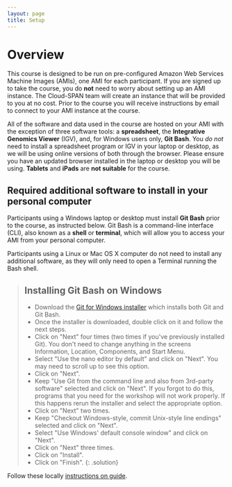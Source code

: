 ```yaml
---
layout: page
title: Setup
---
```


# Overview

This course is designed to be run on pre-configured Amazon Web Services Machine Images (AMIs), one AMI for each participant. If you are signed up to take the course, you do **not** need to worry about setting up an AMI instance. The Cloud-SPAN team will create an instance that will be provided to you at no cost. Prior to the course you will receive instructions by email to connect to your AMI instance at the course.

All of the software and data used in the course are hosted on your AMI with the exception of three software tools: a **spreadsheet**, the **Integrative Genomics Viewer** (IGV), and, for Windows users only, **Git Bash**. You *do not* need to install a spreadsheet program or IGV in your laptop or desktop, as we will be using online versions of both through the browser. Please ensure you have an updated browser installed in the laptop or desktop you will be using. **Tablets** and **iPads** are **not suitable** for the course.  

## Required additional software to install in your personal computer

Participants using a Windows laptop or desktop must install **Git Bash** prior to the course, as instructed below. Git Bash is a command-line interface (CLI), also known as a **shell** or **terminal**, which will allow you to access your AMI from your personal computer.

Participants using a Linux or Mac OS X computer do not need to install any additional software, as they will only need to open a Terminal running the Bash shell. 

> ## Installing Git Bash on Windows
> - Download the [Git for Windows installer](https://git-for-windows.github.io/) which installs both Git and Git Bash. 
> - Once the installer is downloaded, double click on it and follow the next steps.
> - Click on "Next" four times (two times if you've previously installed Git). You don't need to change anything in the screens Information, Location, Components, and Start Menu.
> - Select "Use the nano editor by default" and click on "Next". You may need to scroll up to see this option.
> - Click on "Next".
> - Keep "Use Git from the command line and also from 3rd-party software" selected and click on "Next". If you forgot to do this, programs that you need for the workshop will not work properly. If this happens rerun the installer and select the appropriate option.
> - Click on "Next" two times.
> - Keep "Checkout Windows-style, commit Unix-style line endings" selected and click on "Next".
> - Select "Use Windows' default console window" and click on "Next".
> - Click on "Next" three times.
> - Click on "Install".
> - Click on "Finish".
{: .solution}

Follow these locally [instructions on guide](guide).

